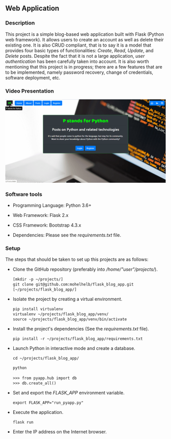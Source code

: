 ## Web Application

### Description

This project is a simple blog-based web application built with Flask (Python web framework). It allows users to create an account as well as delete their existing one. It is also CRUD compliant, that is to say it is a model that provides four basic types of functionalities: *Create*, *Read*, *Update*, and *Delete* posts. Despite the fact that it is not a large application, *user authentication* has been carefully taken into account. It is also worth mentioning that this project is in progress; there are a few features that are to be implemented, namely password recovery, change of credentials, software deployment, etc.

### Video Presentation

<img src="pyapp/static/images/presentation.gif" alt="Video Presentation" title="Flask-based Blog">


### Software tools

- Programming Language: Python 3.6+

- Web Framework: Flask 2.x

- CSS Framework: Bootstrap 4.3.x

- Dependencies: Please see the *requirements.txt* file.


### Setup

The steps that should be taken to set up this projects are as follows:

- Clone the GitHub repository (preferably into */home/"user"/projects/*).
	```
	[mkdir -p ~/projects/]
	git clone git@github.com:mohelhelb/flask_blog_app.git [~/projects/flask_blog_app/]
	```
- Isolate the project by creating a virtual environment. 
	``` 
	pip install virtualenv 
	virtualenv ~/projects/flask_blog_app/venv/ 
	source ~/projects/flask_blog_app/venv/bin/activate 
	``` 
- Install the project's dependencies (See the *requirements.txt* file). 
	``` 
	pip install -r ~/projects/flask_blog_app/requirements.txt 
	``` 
- Launch Python in interactive mode and create a database.
	```
	cd ~/projects/flask_blog_app/
	```
	```
	python
	
	>>> from pyapp.hub import db
	>>> db.create_all()
	```
- Set and export the *FLASK_APP* environment variable.
	```
	export FLASK_APP="run_pyapp.py"
	```
- Execute the application.
	```
	flask run
	```
- Enter the IP address on the Internet browser.
